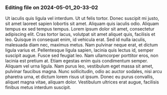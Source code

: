 

### Editing file on 2024-05-01_20-33-02

Ut iaculis quis ligula vel interdum. Ut ut felis tortor. Donec suscipit mi justo, sit amet laoreet sapien lobortis sit amet. Aliquam quis iaculis odio. Aliquam tempus ex sed tempus tempus. Lorem ipsum dolor sit amet, consectetur adipiscing elit. Cras tortor lacus, volutpat sit amet aliquet quis, facilisis et leo. Quisque in consequat enim, id vehicula erat. Sed id nulla iaculis, malesuada diam nec, maximus metus. Nam pulvinar neque erat, et dictum ligula varius et. Pellentesque ligula sapien, lacinia quis lectus id, semper suscipit augue. Fusce sed feugiat leo.
Nam ullamcorper porttitor eros, non lacinia est pretium at. Etiam egestas enim quis condimentum semper. Aliquam vel urna ligula. Nam purus leo, vestibulum eget massa sit amet, pulvinar faucibus magna. Nunc sollicitudin, odio ac auctor sodales, nisi arcu pharetra urna, et dictum lorem risus ut ipsum. Donec eu purus convallis, aliquet magna vitae, aliquam dolor. Vestibulum ultrices erat augue, facilisis finibus metus interdum suscipit.


